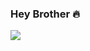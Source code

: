 ### Hey Brother 🔥

<!--
**darksidetools/darksidetools** is a ✨ _special_ ✨ repository because its `README.md` (this file) appears on your GitHub profile.

Thats It Darkside Official Github Page

- 🔥 We Are Share Our Creation Here
- 🔥 If You Want Our Creation So Follow Us
- 🔥 ChekOut Our TeleGram Group @darkside_support
- 🔥 CheckOut Our Official YouTube Channel @darkside
- 🔥 If You Happy With Our Work So Follow Us
- 🔥 After All Thanks For Reading...
-->

<Img src="https://github-readme-stats.vercel.app/api?username=darksidetools&&show_icons=true&title_color=ff0000&icon_color=ffffff&text_color=daf7dc&bg_color=000000">
